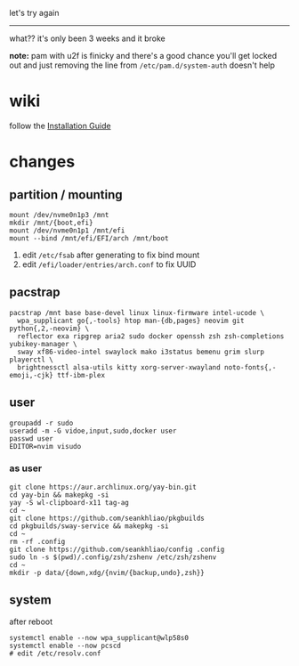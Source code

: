 let's try again

---

what??
it's only been 3 weeks
and it broke

**note:**
pam with u2f is finicky
and there's a good chance you'll get locked out
and just removing the line from `/etc/pam.d/system-auth` doesn't help

# wiki

follow the [Installation Guide](https://wiki.archlinux.org/index.php/Installation_guide)

# changes

## partition / mounting

```
mount /dev/nvme0n1p3 /mnt
mkdir /mnt/{boot,efi}
mount /dev/nvme0n1p1 /mnt/efi
mount --bind /mnt/efi/EFI/arch /mnt/boot
```

1. edit `/etc/fsab` after generating to fix bind mount
2. edit `/efi/loader/entries/arch.conf` to fix UUID

## pacstrap

```
pacstrap /mnt base base-devel linux linux-firmware intel-ucode \
  wpa_supplicant go{,-tools} htop man-{db,pages} neovim git python{,2,-neovim} \
  reflector exa ripgrep aria2 sudo docker openssh zsh zsh-completions yubikey-manager \
  sway xf86-video-intel swaylock mako i3status bemenu grim slurp playerctl \
  brightnessctl alsa-utils kitty xorg-server-xwayland noto-fonts{,-emoji,-cjk} ttf-ibm-plex
```

## user
```
groupadd -r sudo
useradd -m -G vidoe,input,sudo,docker user
passwd user
EDITOR=nvim visudo
```

### as user
```
git clone https://aur.archlinux.org/yay-bin.git
cd yay-bin && makepkg -si
yay -S wl-clipboard-x11 tag-ag
cd ~
git clone https://github.com/seankhliao/pkgbuilds
cd pkgbuilds/sway-service && makepkg -si
cd ~
rm -rf .config 
git clone https://github.com/seankhliao/config .config
sudo ln -s $(pwd)/.config/zsh/zshenv /etc/zsh/zshenv
cd ~
mkdir -p data/{down,xdg/{nvim/{backup,undo},zsh}}
```

## system
after reboot
```
systemctl enable --now wpa_supplicant@wlp58s0
systemctl enable --now pcscd
# edit /etc/resolv.conf
```
